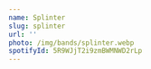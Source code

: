 ```yaml
---
name: Splinter
slug: splinter
url: ''
photo: /img/bands/splinter.webp
spotifyId: 5R9WJjT2i9zmBWMNWD2rLp
---
```

